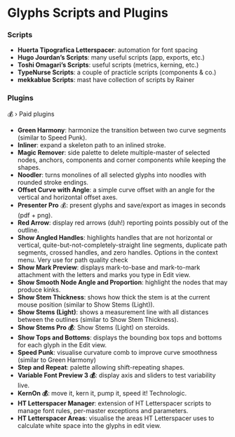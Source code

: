 # Glyphs Scripts and Plugins

### Scripts

* **Huerta Tipografica Letterspacer**: automation for font spacing
* **Hugo Jourdan’s Scripts**: many useful scripts (app, exports, etc.)
* **Toshi Omagari’s Scripts**: useful scripts (metrics, kerning, etc.)
* **TypeNurse Scripts**: a couple of practicle scripts (components & co.)
* **mekkablue Scripts**: mast have collection of scripts by Rainer

### Plugins

💰 › Paid plugins

* **Green Harmony**: harmonize the transition between two curve segments (similar to Speed Punk).
* **Inliner**: expand a skeleton path to an inlined stroke.
* **Magic Remover**: side palette to delete multiple-master of selected nodes, anchors, components and corner components while keeping the shapes.
* **Noodler**: turns monolines of all selected glyphs into noodles with rounded stroke endings.
* **Offset Curve with Angle**: a simple curve offset with an angle for the vertical and horizontal offset axes.
* **Presenter Pro** 💰: present glyphs and save/export as images in seconds (pdf + png).
* **Red Arrow**: display red arrows (duh!) reporting points possibly out of the outline.
* **Show Angled Handles**: highlights handles that are not horizontal or vertical, quite-but-not-completely-straight line segments, duplicate path segments, crossed handles, and zero handles. Options in the context menu. Very use for path quality check
* **Show Mark Preview**: displays mark-to-base and mark-to-mark attachment with the letters and marks you type in Edit view.
* **Show Smooth Node Angle and Proportion**: highlight the nodes that may produce kinks.
* **Show Stem Thickness**: shows how thick the stem is at the current mouse position (similar to Show Stems (Light)).
* **Show Stems (Light)**: shows a measurement line with all distances between the outlines (similar to Show Stem Thickness).
* **Show Stems Pro 💰**: Show Stems (Light) on steroïds.&#x20;
* **Show Tops and Bottoms**: displays the bounding box tops and bottoms for each glyph in the Edit view.
* **Speed Punk**: visualise curvature comb to improve curve smoothness (similar to Green Harmony)
* **Step and Repeat**: palette allowing shift-repeating shapes.
* **Variable Font Preview 3 💰**: display axis and sliders to test variability live.
* **KernOn 💰**: move it, kern it, pump it, speed it! Technologic.
* **HT Letterspacer Manager**: extension of HT Letterspacer scripts to manage font rules, per-master exceptions and parameters.
* **HT Letterspacer Areas**: visualise the areas HT Letterspacer uses to calculate white space into the glyphs in edit view.
